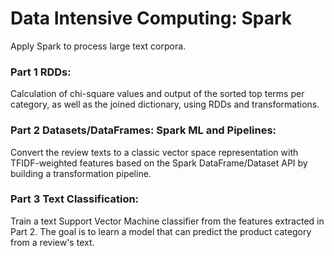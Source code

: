 # Data Intensive Computing: Spark

Apply Spark to process large text corpora.

### Part 1 RDDs:
Calculation of chi-square values and output of the sorted top terms per category, as well as the joined dictionary, using RDDs and transformations. 


### Part 2 Datasets/DataFrames: Spark ML and Pipelines:
Convert the review texts to a classic vector space representation with TFIDF-weighted features based on the Spark DataFrame/Dataset API by building a transformation pipeline.

### Part 3 Text Classification:
Train a text Support Vector Machine classifier from the features extracted in Part 2. The goal is to learn a model that can predict the product category from a review's text.
